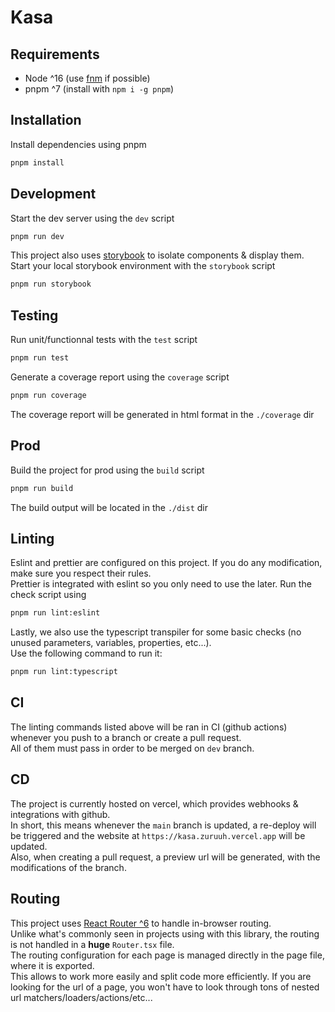 # Kasa

## Requirements

- Node ^16 (use [fnm](https://github.com/Schniz/fnm) if possible)
- pnpm ^7 (install with `npm i -g pnpm`)

## Installation

Install dependencies using pnpm

```bash
pnpm install
```

## Development

Start the dev server using the `dev` script

```bash
pnpm run dev
```

This project also uses [storybook](storybook.js.org/) to isolate components & display them.  
Start your local storybook environment with the `storybook` script

```bash
pnpm run storybook
```

## Testing

Run unit/functionnal tests with the `test` script

```bash
pnpm run test
```

Generate a coverage report using the `coverage` script

```bash
pnpm run coverage
```

The coverage report will be generated in html format in the `./coverage` dir

## Prod

Build the project for prod using the `build` script

```bash
pnpm run build
```

The build output will be located in the `./dist` dir

## Linting

Eslint and prettier are configured on this project. If you do any modification, make sure you respect their rules.  
Prettier is integrated with eslint so you only need to use the later. Run the check script using

```bash
pnpm run lint:eslint
```

Lastly, we also use the typescript transpiler for some basic checks (no unused parameters, variables, properties, etc...).  
Use the following command to run it:

```bash
pnpm run lint:typescript
```

## CI

The linting commands listed above will be ran in CI (github actions) whenever you push to a branch or create a pull request.  
All of them must pass in order to be merged on `dev` branch.

## CD

The project is currently hosted on vercel, which provides webhooks & integrations with github.  
In short, this means whenever the `main` branch is updated, a re-deploy will be triggered and the website at `https://kasa.zuruuh.vercel.app` will be updated.  
Also, when creating a pull request, a preview url will be generated, with the modifications of the branch.

## Routing

This project uses [React Router ^6](https://reactrouter.com/en/main) to handle in-browser routing.  
Unlike what's commonly seen in projects using with this library, the routing is not handled in a **huge** `Router.tsx` file.  
The routing configuration for each page is managed directly in the page file, where it is exported.  
This allows to work more easily and split code more efficiently.
If you are looking for the url of a page, you won't have to look through tons of nested url matchers/loaders/actions/etc...
